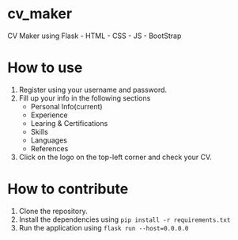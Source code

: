 # cv_maker
CV Maker using Flask - HTML - CSS - JS - BootStrap

# How to use
1. Register using your username and password.
2. Fill up your info in the following sections
   - Personal Info(current)
   - Experience
   - Learing & Certifications
   - Skills
   - Languages
   - References
3. Click on the logo on the top-left corner and check your CV.
  
# How to contribute
1. Clone the repository.
2. Install the dependencies using `pip install -r requirements.txt`
3. Run the application using `flask run --host=0.0.0.0`

